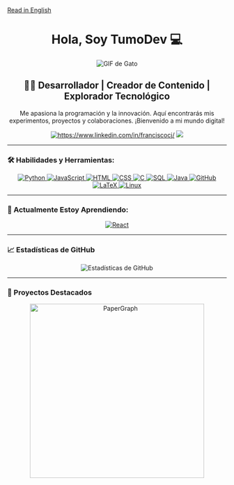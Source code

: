 [Read in English](./README.md)

<h1 align="center"> Hola, Soy TumoDev 💻</h1>

<div align="center">
    <img src="https://media1.tenor.com/m/3Qb1nM5v680AAAAd/cat-cats.gif" alt="GIF de Gato"/>
</div>

<h2 align="center">👨‍💻 Desarrollador | Creador de Contenido | Explorador Tecnológico</h2>

<p align="center">
    Me apasiona la programación y la innovación. Aquí encontrarás mis experimentos, proyectos y colaboraciones. ¡Bienvenido a mi mundo digital!
</p>

<div align="center">
    <a href="https://www.linkedin.com/in/franciscocj/" style="border: none; display: inline-block;">
        <img src="https://img.shields.io/badge/LinkedIn-Francisco_Cortés-0077B5?style=for-the-badge&logo=linkedin&logoColor=white&labelColor=101010" alt="https://www.linkedin.com/in/franciscocj/" style="border: none;"/>
    </a>
    <a href="https://youtube.com/@tumodev" style="border: none; display: inline-block;">
        <img src="https://img.shields.io/badge/YouTube-TumoDEV-FF0000?style=for-the-badge&logo=youtube&logoColor=white&labelColor=101010"
        style="border: none;"/>
    </a>
</div>

---

### 🛠️ Habilidades y Herramientas:

<div align="center">
  <a href="#" style="border: none; display: inline-block;">
    <img src="https://img.shields.io/badge/-Python-blue?style=for-the-badge&logo=python&logoColor=white" alt="Python" style="border: none;"/>
    <img src="https://img.shields.io/badge/-JavaScript-yellow?style=for-the-badge&logo=javascript&logoColor=white" alt="JavaScript" style="border: none;"/>
    <img src="https://img.shields.io/badge/-HTML-orange?style=for-the-badge&logo=html5&logoColor=white" alt="HTML"/>
    <img src="https://img.shields.io/badge/-CSS-1572B6?style=for-the-badge&logo=css3&logoColor=white" alt="CSS" style="border: none;"/>
    <img src="https://img.shields.io/badge/-C-00599C?style=for-the-badge&logo=c&logoColor=white" alt="C" style="border: none;"/>
    <img src="https://img.shields.io/badge/-SQL-4479A1?style=for-the-badge&logo=mysql&logoColor=white" alt="SQL" style="border: none;"/>
    <img src="https://img.shields.io/badge/-Java-red?style=for-the-badge&logo=java&logoColor=white" alt="Java" style="border: none;"/>
    <img src="https://img.shields.io/badge/-GitHub-181717?style=for-the-badge&logo=github&logoColor=white" alt="GitHub" style="border: none;"/>
    <img src="https://img.shields.io/badge/-LaTeX-008080?style=for-the-badge&logo=latex&logoColor=white" alt="LaTeX" style="border: none;"/>
    <img src="https://img.shields.io/badge/-Linux-FCC624?style=for-the-badge&logo=linux&logoColor=white" alt="Linux" style="border: none;"/>
    </a>
</div>

---

### 🌱 Actualmente Estoy Aprendiendo:

<div align="center">
  <a href="#" style="border: none; display: inline-block;">
        <img src="https://img.shields.io/badge/-React-black?style=for-the-badge&logo=react" alt="React" style="border: none;" />
    </a>
</div>

---

### 📈 Estadísticas de GitHub

<div align="center">
    <img src="https://github-readme-stats.vercel.app/api?username=tumodev&show_icons=true&theme=vue" alt="Estadísticas de GitHub"/>
</div>

---

### 🌟 Proyectos Destacados

<div align="center">
    <a href="https://github.com/TumoDev/PaperGraph">
        <img src="https://github.com/TumoDev/PaperGraph" alt="PaperGraph" width="400"/>
    </a>
</div>

